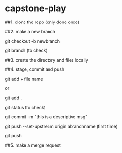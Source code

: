 # capstone-play

##1. clone the repo (only done once)

##2. make a new branch

git checkout -b newbranch

git branch (to check)

##3. create the directory and files locally

##4. stage, commit and push

git add + file name

or 

git add .

git status (to check)

git commit -m "this is a descriptive msg"

git push --set-upstream origin abranchname (first time)

git push

##5. make a merge request
